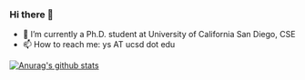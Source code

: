 ### Hi there 👋

- 🔭 I’m currently a Ph.D. student at University of California San Diego, CSE
- 📫 How to reach me: ys AT ucsd dot edu

[![Anurag's github stats](https://github-readme-stats.vercel.app/api?username=lastweek)](https://github.com/anuraghazra/github-readme-stats)
